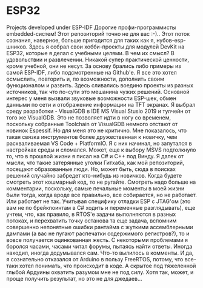 # ESP32
Projects developed under ESP-IDF
Дорогие профи-программисты embedded-систем! Этот репозиторий точно не для вас :-)..
Этот поток сознания, наверное, больше пригодится для таких как я, нубов-esp-шников.
Здесь я собрал свои хобби-проекты для модулей DevKit на ESP32, которые я делал с учебными целями.
В чем их смысл? В удовольствии и развлечении. Никакой супер практической ценности, кроме учебной, они не несут.
За основу брались либо примеры из самой ESP-IDF, либо подсмотренные на Github'e.
Я все это хотел осмыслить, повторить и, по возможности, дополнить своим функционалом и развить. 
Здесь сливались воедино проекты из разных источников, так что по-сути это мешанина чужих решений.
Основной интерес у меня вызвали звуковые возможности ESP-шек, обмен данными по сети и отображение информации
на TFT экранах. Я выбрал среду разработки - VisualGDB в IDE MS Visual Stusio 2019 и тулчейн от того же VisualGDB.
Это не позволяет идти в ногу со временем, поскольку собранные Toolchain от VisualGDB 
немного отстают от новинок Espessif. Но для меня это не критично.
Мне показалось, что такая связка инструментов более дружественная к новичку, 
чем расхваливаемая VS Code + PlatformIO. Я с них начинал, но запутался в настройках среды и сломался.
Может, еще к выбору MSVS подтолкнуло то, что в прошлой жизни я писал на С# и С++ под Винду.
Я далек от мысли, что такие затерянные уголки Гитхаба, как мой репозиторий, посещают образованные люди. 
Но, может быть, сюда в поисках решений случайно забредет кто-нибудь из новичков. 
Когда будете смотреть этот кошмарный код, то не ругайте. 
Смотреть надо больше на комментарии, поскольку, самые печальные моменты в моей жизни были тогда, 
когда вроде все правильно, все собирается, но не работает. Или работает не так.
Учитывая специфику отладки ESP с JTAG'ом (это вам не по брейкпоинтам в C# ходить и переменные разглядывать), 
еще учтем, что, как правило, в RTOS'е задачи выполняются в разных потоках, и перехватить точку останова та еще задача, 
вспомним совершенно непонятные ошибки рантайма с жуткими ассемблерными дампами (а вас не пугают распечатки содержимого регистров?), 
то и вовсе получается оцинкованная жесть.
С некоторыми проблемами я боролся часами, часами читал форумы, пытаясь найти ответы. 
Иногда находил, иногда додумывался сам. Что-то вылилось в комменты. 
И да, я сознательно отказался от Arduino в пользу FreeRTOS, потому, что все-таки хотел понимать, 
что происходит в коде. А скрытое под тяжеленной глыбой Ардуины охватить разумом мне не под силу.
Хотя так, может, и проще получить результат, но это не для джедаев...

